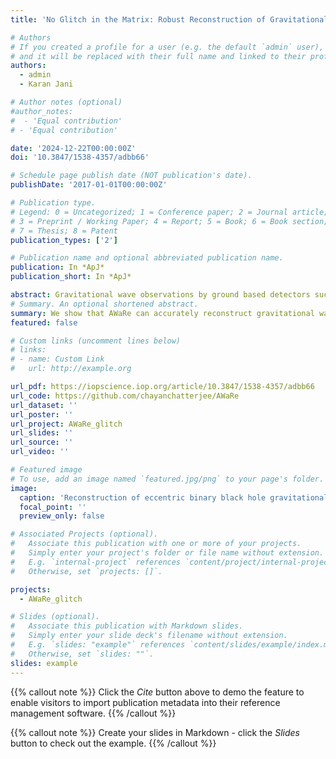 ```yaml
---
title: 'No Glitch in the Matrix: Robust Reconstruction of Gravitational Wave Signals Under Noise Artifacts'

# Authors
# If you created a profile for a user (e.g. the default `admin` user), write the username (folder name) here
# and it will be replaced with their full name and linked to their profile.
authors:
  - admin
  - Karan Jani

# Author notes (optional)
#author_notes:
#  - 'Equal contribution'
# - 'Equal contribution'

date: '2024-12-22T00:00:00Z'
doi: '10.3847/1538-4357/adbb66'

# Schedule page publish date (NOT publication's date).
publishDate: '2017-01-01T00:00:00Z'

# Publication type.
# Legend: 0 = Uncategorized; 1 = Conference paper; 2 = Journal article;
# 3 = Preprint / Working Paper; 4 = Report; 5 = Book; 6 = Book section;
# 7 = Thesis; 8 = Patent
publication_types: ['2']

# Publication name and optional abbreviated publication name.
publication: In *ApJ*
publication_short: In *ApJ*

abstract: Gravitational wave observations by ground based detectors such as LIGO and Virgo have transformed astrophysics, enabling the study of compact binary systems and their mergers. However, transient noise artifacts, or glitches, pose a significant challenge, often obscuring or mimicking signals and complicating their analysis. In this work, we extend the Attention-boosted Waveform Reconstruction network to address glitch mitigation, demonstrating its robustness in reconstructing waveforms in the presence of real glitches from the third observing run of LIGO. Without requiring explicit training on glitches, AWaRe accurately isolates gravitational wave signals from data contaminated by glitches spanning a wide range of amplitudes and morphologies. We evaluate this capability by investigating the events GW191109 and GW200129, which exhibit strong evidence of anti-aligned spins and spin precession respectively, but may be adversely affected by data quality issues. We find that, regardless of the potential presence of glitches in the data, AWaRe reconstructs both waveforms with high accuracy. Additionally, we perform a systematic study of the performance of AWaRe on a simulated catalog of injected waveforms in real LIGO glitches and obtain reliable reconstructions of the waveforms. By subtracting the AWaRe reconstructions from the data, we show that the resulting residuals closely align with the background noise that the waveforms were injected in. The robustness of AWaRe in mitigating glitches, despite being trained exclusively on GW signals and not explicitly on glitches, highlights its potential as a powerful tool for improving the reliability of searches and characterizing noise artifacts.
# Summary. An optional shortened abstract.
summary: We show that AWaRe can accurately reconstruct gravitational wave signals from data containing overlapping noise artifacts called 'glitches', without being explictly trained on glitch data. 
featured: false

# Custom links (uncomment lines below)
# links:
# - name: Custom Link
#   url: http://example.org

url_pdf: https://iopscience.iop.org/article/10.3847/1538-4357/adbb66
url_code: https://github.com/chayanchatterjee/AWaRe
url_dataset: ''
url_poster: ''
url_project: AWaRe_glitch
url_slides: ''
url_source: ''
url_video: ''

# Featured image
# To use, add an image named `featured.jpg/png` to your page's folder.
image:
  caption: 'Reconstruction of eccentric binary black hole gravitational wave signals using AWaRe'
  focal_point: ''
  preview_only: false

# Associated Projects (optional).
#   Associate this publication with one or more of your projects.
#   Simply enter your project's folder or file name without extension.
#   E.g. `internal-project` references `content/project/internal-project/index.md`.
#   Otherwise, set `projects: []`.

projects:
  - AWaRe_glitch

# Slides (optional).
#   Associate this publication with Markdown slides.
#   Simply enter your slide deck's filename without extension.
#   E.g. `slides: "example"` references `content/slides/example/index.md`.
#   Otherwise, set `slides: ""`.
slides: example
---
```


{{% callout note %}}
Click the _Cite_ button above to demo the feature to enable visitors to import publication metadata into their reference management software.
{{% /callout %}}

{{% callout note %}}
Create your slides in Markdown - click the _Slides_ button to check out the example.
{{% /callout %}}

